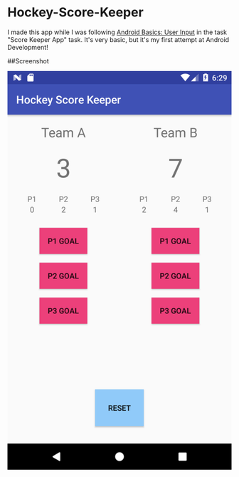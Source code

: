# Hockey-Score-Keeper

I made this app while I was following [Android Basics: User Input](https://classroom.udacity.com/courses/ud836) in the task "Score Keeper App" task.
It's very basic, but it's my first attempt at Android Development!

##Screenshot

![Screenshot](https://github.com/charliebarber/Hockey-Score-Keeper/blob/master/Screenshot_1522002546.png)
